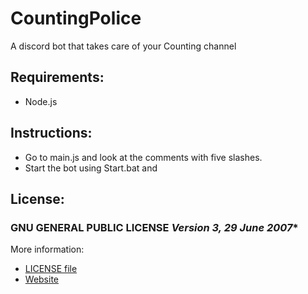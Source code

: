 # **CountingPolice**
A discord bot that takes care of your Counting channel

## **Requirements:**
* Node.js

## **Instructions:**
* Go to main.js and look at the comments with five slashes.
* Start the bot using Start.bat and
## **License:**
### GNU GENERAL PUBLIC LICENSE *Version 3, 29 June 2007**
More information:
* [LICENSE file](file:LICENSE)
* [Website](https://www.gnu.org/licenses/gpl-3.0)

